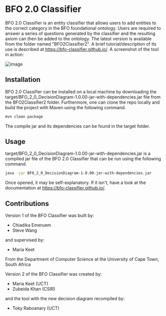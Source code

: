 # BFO 2.0 Classifier

BFO 2.0 Classifier is an entity classifier that allows users to add entities to the correct category in the BFO foundational ontology. Users are required to answer a series of questions generated by the classifier and the resulting axiom can then be added to the ontology. The latest version is available from the folder named "BFO2Classifier2". A brief tutorial/description of its use is described at https://bfo-classifier.github.io/.  A screenshot of the tool in action:

 ![image](https://github.com/mkeet/BFO2DecisionDiagram/assets/6412100/ef8984bc-4d76-47d4-bc8b-55598666090b)


## Installation 

BFO 2.0 Classifier can be installed on a local machine by downloading the target/BFO_2_0_DecisionDiagram-1.0.00-jar-with-dependencies.jar file from the 
BFO2Classifier2 folder. Furthermore, one can clone the repo locally and build the project with Maven using the following command.

```Bash
mvn clean package
```

The compile jar and its dependencies can be found in the target folder.

## Usage 

target/BFO_2_0_DecisionDiagram-1.0.00-jar-with-dependencies.jar is a complied jar file of the BFO 2.0 Classifier that can be run using the following command.

```Bash
java -jar BFO_2_0_DecisionDiagram-1.0.00-jar-with-dependencies.jar
```

Once opened, it may be self-explanatory. If it isn't, have a look at the documentation at https://bfo-classifier.github.io/.

## Contributions

Version 1 of the BFO Classifier was built by: 
*	Chiadika Emeruem
*	Steve Wang 

and supervised by: 
*	Maria Keet 

From the Department of Computer Science at the University of Cape Town, South Africa 

Version 2 of the BFO Classifier was created by:
* Maria Keet (UCT)
* Zubeida Khan (CSIR)

and the tool with the new decision diagram recompiled by:
* Toky Raboanary (UCT)
